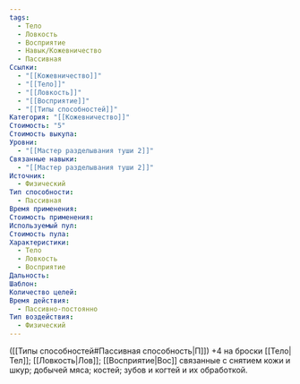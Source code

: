 ```yaml
---
tags:
  - Тело
  - Ловкость
  - Восприятие
  - Навык/Кожевничество
  - Пассивная
Ссылки:
  - "[[Кожевничество]]"
  - "[[Тело]]"
  - "[[Ловкость]]"
  - "[[Восприятие]]"
  - "[[Типы способностей]]"
Категория: "[[Кожевничество]]"
Стоимость: "5"
Стоимость выкупа: 
Уровни:
  - "[[Мастер разделывания туши 2]]"
Связанные навыки:
  - "[[Мастер разделывания туши 2]]"
Источник:
  - Физический
Тип способности:
  - Пассивная
Время применения: 
Стоимость применения: 
Используемый пул: 
Стоимость пула: 
Характеристики:
  - Тело
  - Ловкость
  - Восприятие
Дальность: 
Шаблон: 
Количество целей: 
Время действия:
  - Пассивно-постоянно
Тип воздействия:
  - Физический
---
```

([[Типы способностей#Пассивная способность|П]]) +4 на броски [[Тело|Тел]]; [[Ловкость|Лов]]; [[Восприятие|Вос]] связанные с снятием кожи и шкур; добычей мяса; костей; зубов и когтей и их обработкой. 